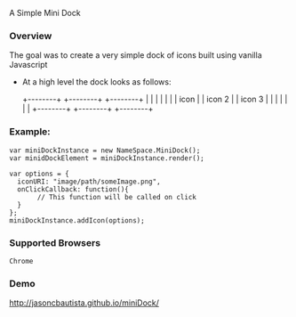 A Simple Mini Dock


### Overview
The goal was to create a very simple dock of icons built using vanilla Javascript


 * At a high level the dock looks as follows:

    +--------+ +--------+ +--------+
    |        | |        | |        |
    |  icon  | | icon 2 | | icon 3 |
    |        | |        | |        |
    +--------+ +--------+ +--------+

### Example:

    var miniDockInstance = new NameSpace.MiniDock();
    var minidDockElement = miniDockInstance.render();

    var options = {
      iconURI: "image/path/someImage.png",
      onClickCallback: function(){
           // This function will be called on click
      }
    };
    miniDockInstance.addIcon(options);




### Supported Browsers
    Chrome


### Demo
   http://jasoncbautista.github.io/miniDock/
